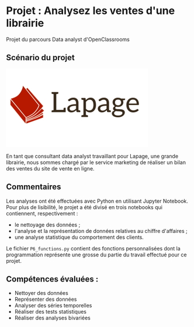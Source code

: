 # Projet : Analysez les ventes d'une librairie
Projet du parcours Data analyst d'OpenClassrooms

## Scénario du projet
![](imgs/lapage.png)

En tant que consultant data analyst travaillant pour Lapage, une grande librairie, nous sommes chargé par le service marketing de réaliser un bilan des ventes du site de vente en ligne.

## Commentaires
Les analyses ont été effectuées avec Python en utilisant Jupyter Notebook. Pour plus de lisibilité, le projet a été divisé en trois notebooks qui contiennent, respectivement :
* le nettoyage des données ;
* l'analyse et la représentation de données relatives au chiffre d'affaires ;
* une analyse statistique du comportement des clients.

Le fichier `P6_functions.py` contient des fonctions personnalisées dont la programmation représente une grosse du partie du travail effectué pour ce projet.

## Compétences évaluées :
* Nettoyer des données
* Représenter des données
* Analyser des séries temporelles
* Réaliser des tests statistiques
* Réaliser des analyses bivariées